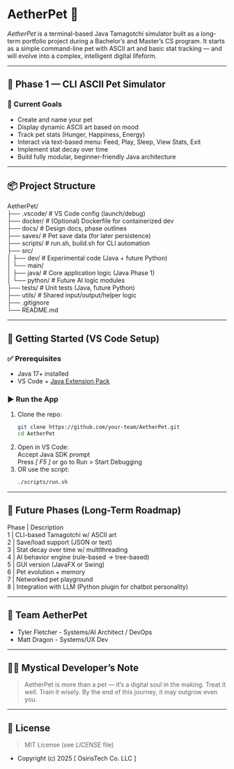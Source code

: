 # AetherPet 🐾

*AetherPet* is a terminal-based Java Tamagotchi simulator built as a long-term portfolio project during a Bachelor’s and Master’s CS program. It starts as a simple command-line pet with ASCII art and basic stat tracking — and will evolve into a complex, intelligent digital lifeform.

---

## 🌱 Phase 1 — CLI ASCII Pet Simulator

### 🎯 Current Goals
- Create and name your pet
- Display dynamic ASCII art based on mood
- Track pet stats (Hunger, Happiness, Energy)
- Interact via text-based menu: Feed, Play, Sleep, View Stats, Exit
- Implement stat decay over time
- Build fully modular, beginner-friendly Java architecture

---

## 📦 Project Structure
AetherPet/ \
├── .vscode/ # VS Code config (launch/debug) \
├── docker/ # (Optional) Dockerfile for containerized dev \
├── docs/ # Design docs, phase outlines \
├── saves/ # Pet save data (for later persistence) \
├── scripts/ # run.sh, build.sh for CLI automation \
├── src/ \
│ ├── dev/ # Experimental code (Java + future Python) \
│ └── main/ \
│ ├── java/ # Core application logic (Java Phase 1) \
│ └── python/ # Future AI logic modules \
├── tests/ # Unit tests (Java, future Python) \
├── utils/ # Shared input/output/helper logic \
├── .gitignore \
└── README.md

---

## 🚀 Getting Started (VS Code Setup)

### ✅ Prerequisites
- Java 17+ installed
- VS Code + [Java Extension Pack](https://marketplace.visualstudio.com/items?itemName=vscjava.vscode-java-pack)

### ▶️ Run the App
1. Clone the repo:
   ```bash
   git clone https://github.com/your-team/AetherPet.git
   cd AetherPet
2. Open in VS Code: \
    Accept Java SDK prompt\
    Press *[ F5 ]* or go to Run > Start Debugging
3. OR use the script:
    ```bash
    ./scripts/run.sh
---

## 🧠 Future Phases (Long-Term Roadmap)
Phase  |	Description \
1      |   CLI-based Tamagotchi w/ ASCII art \
2      |   Save/load support (JSON or text) \
3      |   Stat decay over time w/ multithreading \
4      |   AI behavior engine (rule-based → tree-based) \
5      |   GUI version (JavaFX or Swing)  \
6      |   Pet evolution + memory \
7      |   Networked pet playground \
8      |   Integration with LLM (Python plugin for chatbot personality)

---

## 👥 Team AetherPet
- Tyler Fletcher - Systems/AI Architect / DevOps
- Matt Dragon - Systems/UX Dev

---

## 🧙‍♂️ Mystical Developer’s Note
> AetherPet is more than a pet — it’s a digital soul in the making. Treat it well. Train it wisely. By the end of this journey, it may outgrow even you.

---

## 📄 License
> MIT License (see *LICENSE* file)
- Copyright (c) 2025 [ OsirisTech Co. LLC ]